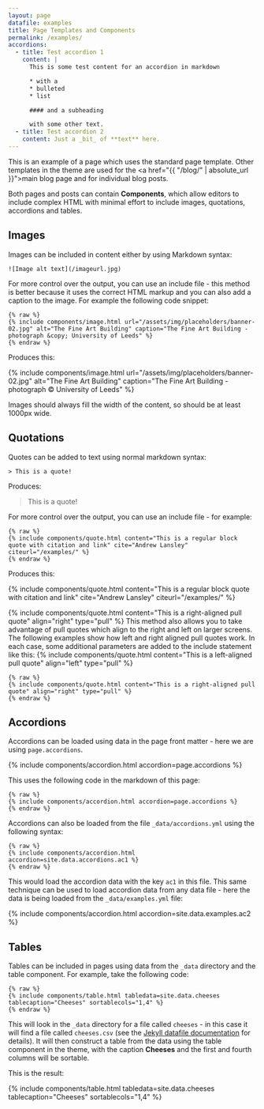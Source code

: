 ```yaml
---
layout: page
datafile: examples
title: Page Templates and Components
permalink: /examples/
accordions:
  - title: Test accordion 1
    content: |
      This is some test content for an accordion in markdown

      * with a
      * bulleted
      * list

      #### and a subheading

      with some other text.
  - title: Test accordion 2
    content: Just a _bit_ of **text** here.
---
```


This is an example of a page which uses the standard page template. Other templates in the theme are used for the <a href="{{ "/blog/" | absolute_url }}">main blog page</a> and for individual blog posts.

Both pages and posts can contain **Components**, which allow editors to include complex HTML with minimal effort to include images, quotations, accordions and tables.

## Images

Images can be included in content either by using Markdown syntax:
```
![Image alt text](/imageurl.jpg)
```
For more control over the output, you can use an include file - this method is better because it uses the correct HTML markup and you can also add a caption to the image. For example the following code snippet:
```
{% raw %}
{% include components/image.html url="/assets/img/placeholders/banner-02.jpg" alt="The Fine Art Building" caption="The Fine Art Building - photograph &copy; University of Leeds" %}
{% endraw %}
```
Produces this:

{% include components/image.html url="/assets/img/placeholders/banner-02.jpg" alt="The Fine Art Building" caption="The Fine Art Building - photograph &copy; University of Leeds" %}

Images should always fill the width of the content, so should be at least 1000px wide.

## Quotations

Quotes can be added to text using normal markdown syntax:
```
> This is a quote!
```
Produces:

> This is a quote!

For more control over the output, you can use an include file - for example:
```
{% raw %}
{% include components/quote.html content="This is a regular block quote with citation and link" cite="Andrew Lansley" citeurl="/examples/" %}
{% endraw %}
```
Produces this:

{% include components/quote.html content="This is a regular block quote with citation and link" cite="Andrew Lansley" citeurl="/examples/" %}

{% include components/quote.html content="This is a right-aligned pull quote" align="right" type="pull" %}
This method also allows you to take advantage of pull quotes which align to the right and left on larger screens. The following examples show how left and right aligned pull quotes work. In each case, some additional parameters are added to the include statement like this:
{% include components/quote.html content="This is a left-aligned pull quote" align="left" type="pull" %}
```
{% raw %}
{% include components/quote.html content="This is a right-aligned pull quote" align="right" type="pull" %}
{% endraw %}
```
## Accordions

Accordions can be loaded using data in the page front matter - here we are using `page.accordions`.

{% include components/accordion.html accordion=page.accordions %}

This uses the following code in the markdown of this page:
```
{% raw %}
{% include components/accordion.html accordion=page.accordions %}
{% endraw %}
```
Accordions can also be loaded from the file `_data/accordions.yml` using the following syntax:
```
{% raw %}
{% include components/accordion.html accordion=site.data.accordions.ac1 %}
{% endraw %}
```
This would load the accordion data with the key `ac1` in this file. This same technique can be used to load accordion data from any data file - here the data is being loaded from the `_data/examples.yml` file:

{% include components/accordion.html accordion=site.data.examples.ac2 %}

## Tables

Tables can be included in pages using data from the `_data` directory and the table component. For example, take the following code:

```
{% raw %}
{% include components/table.html tabledata=site.data.cheeses tablecaption="Cheeses" sortablecols="1,4" %}
{% endraw %}
```
This will look in the `_data` directory for a file called `cheeses` - in this case it will find a file called `cheeses.csv` (see the [Jekyll datafile documentation](https://jekyllrb.com/docs/datafiles/) for details). It will then construct a table from the data using the table component in the theme, with the caption **Cheeses** and the first and fourth columns will be sortable.

This is the result:

{% include components/table.html tabledata=site.data.cheeses tablecaption="Cheeses" sortablecols="1,4" %}
